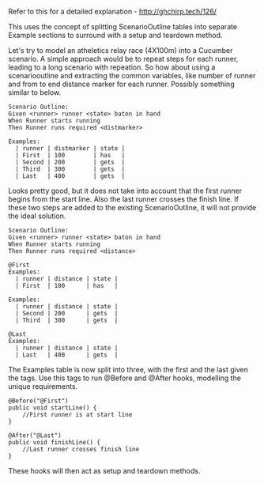 Refer to this for a detailed explanation - http://ghchirp.tech/126/

This uses the concept of splitting ScenarioOutline tables into separate Example sections to surround with a setup and teardown method.

Let's try to model an atheletics relay race (4X100m) into a Cucumber scenario. A simple approach would be to repeat steps for each runner, leading to a long scenario with repeation. So how about using a scenariooutline and extracting the common variables, like number of runner and from to end distance marker for each runner. Possibly something similar to below.

    Scenario Outline: 
    Given <runner> runner <state> baton in hand
    When Runner starts running
    Then Runner runs required <distmarker>
    
    Examples: 
      | runner | distmarker | state |
      | First  | 100        | has   |
      | Second | 200        | gets  |
      | Third  | 300        | gets  |
      | Last   | 400        | gets  |
      
Looks pretty good, but it does not take into account that the first runner begins from the start line. Also the last runner crosses the finish line. If these two steps are added to the existing ScenarioOutline, it will not provide the ideal solution. 

    Scenario Outline: 
    Given <runner> runner <state> baton in hand
    When Runner starts running
    Then Runner runs required <distance>
    
    @First
    Examples: 
      | runner | distance | state |
      | First  | 100      | has   |

    Examples: 
      | runner | distance | state |
      | Second | 200      | gets  |
      | Third  | 300      | gets  |

    @Last
    Examples: 
      | runner | distance | state |
      | Last   | 400      | gets  |
      
The Examples table is now split into three, with the first and the last given the tags. Use this tags to run @Before and @After hooks, modelling the unique requirements.

    @Before("@First")
    public void startLine() {
        //First runner is at start line
    }
    
    @After("@Last")
    public void finishLine() {
    	//Last runner crosses finish line
    }
    
 These hooks will then act as setup and teardown methods.
